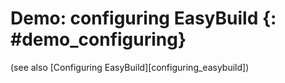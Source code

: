 # Demo: configuring EasyBuild {: #demo_configuring}

(see also [Configuring EasyBuild][configuring_easybuild])

<asciinema-player src="/ascii/configuring_easybuild.json" />
